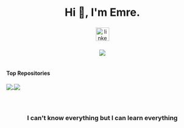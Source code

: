 <h1 align="center">Hi 👋, I'm Emre.</h1>

###

<div align="center">
  <a href="https://www.linkedin.com/in/mehmet-emre-kayacan-5a4556254/" target="_blank">
    <img src="https://img.shields.io/static/v1?message=LinkedIn&logo=linkedin&label=&color=0077B5&logoColor=white&labelColor=&style=for-the-badge" height="35" alt="linkedin logo"  />
  </a>
</div>

###

<div align="center">
  <img align="center" src="https://github-readme-stats.vercel.app/api/top-langs/?username=mehmetemrekayacan&layout=compact&theme=highcontrast&hide_border=true" />
</div>


<br> 

#### Top Repositories

<a href="https://github.com/mehmetemrekayacan/MIPS_Simulator">
  <img align="center" src="https://github-readme-stats.vercel.app/api/pin/?username=mehmetemrekayacan&repo=MIPS_Simulator&theme=highcontrast" />
</a>

<a href="https://github.com/mehmetemrekayacan/8-bit-ALU-Adder-Subtractor">
  <img align="center" src="https://github-readme-stats.vercel.app/api/pin/?username=mehmetemrekayacan&repo=8-bit-ALU-Adder-Subtractor&theme=highcontrast" />
</a>


###
<br> 

<h3 align="center">I can't know everything but I can learn everything</h3>





